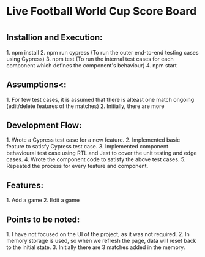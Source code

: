 <h1>Live Football World Cup Score Board<h1>

<h2>Installion and Execution:</h2>
1. npm install
2. npm run cypress (To run the outer end-to-end testing cases using Cypress)
3. npm test (To run the internal test cases for each component which defines the component's behaviour)
4. npm start

<h2>Assumptions<:</h2>
1. For few test cases, it is assumed that there is alteast one match ongoing (edit/delete features of the matches)
2. Initially, there are more

<h2>Development Flow:</h2>
1. Wrote a Cypress test case for a new feature.
2. Implemented basic feature to satisfy Cypress test case.
3. Implemented component behavioural test case using RTL and Jest to cover the unit testing and edge cases.
4. Wrote the component code to satisfy the above test cases.
5. Repeated the process for every feature and component.

<h2>Features:</h2>
1. Add a game
2. Edit a game

<h2>Points to be noted:</h2>
1. I have not focused on the UI of the project, as it was not required.
2. In memory storage is used, so when we refresh the page, data will reset back to the initial state.
3. Initially there are 3 matches added in the memory.